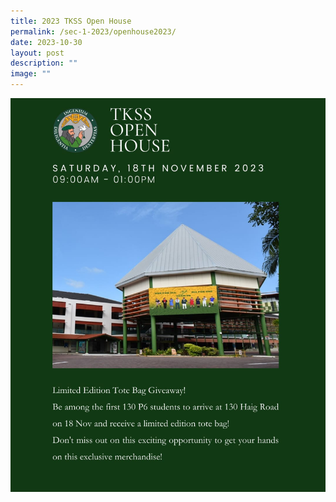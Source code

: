 ```yaml
---
title: 2023 TKSS Open House
permalink: /sec-1-2023/openhouse2023/
date: 2023-10-30
layout: post
description: ""
image: ""
---
```

![](/images/tkss%20open%20house%202023.jpeg)